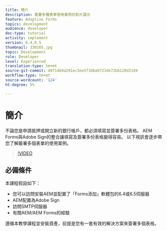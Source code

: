```yaml
---
title: 簡介
description: 簽署多種表單使用案例的影片展示
feature: Adaptive Forms
topics: development
audience: developer
doc-type: tutorial
activity: implement
version: 6.4,6.5
thumbnail: 330165.jpg
topic: Development
role: Developer
level: Experienced
translation-type: tm+mt
source-git-commit: d9714b9a291ec3ee5f3dba9723de72bb120d2149
workflow-type: tm+mt
source-wordcount: '124'
ht-degree: 5%

---
```


# 簡介

不論您是申請抵押或開立新的銀行帳戶，都必須填寫並簽署多份表格。 AEM Forms與Adobe Sign的整合讓填寫及簽署多份表格變得容易。
以下視訊會逐步帶您了解籤署多個表單的使用案例。

>[!VIDEO](https://video.tv.adobe.com/v/330165?quality=9&learn=on)

## 必備條件

本課程假設如下：

* 您可以訪問安裝AEM並配置了「Forms添加」軟體包的6.4或6.5伺服器
* AEM配置為Adobe Sign
* 訪問SMTP伺服器
* 有關AEM/AEM Forms的經驗

遵循本教學課程並安裝資產，前提是您有一套有效的解決方案來簽署多個表格。
